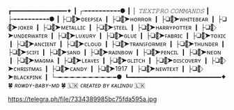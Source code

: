 

┏━━━━━━━━━━━━━━━✦
┃ ┌╼╼╼╼╼╼╼╼╼╼●
┃ │ *𝚃𝙴𝚇𝚃𝙿𝚁𝙾 𝙲𝙾𝙼𝙼𝙰𝙽𝙳𝚂*
┃ ├╼╼╼╼╼╼╼╼╼╼●
┃ ├❑🌿⃟➤ᴅᴇᴇᴘꜱᴇᴀ
┃ ├❑🌿⃟➤ʜᴏʀʀᴏʀ
┃ ├❑🌿⃟➤ᴡʜɪᴛᴇʙᴇᴀʀ
┃ ├❑🌿⃟➤ᴊᴏᴋᴇʀ
┃ ├❑🌿⃟➤ᴍᴇᴛᴀʟʟɪᴄ
┃ ├❑🌿⃟➤ꜱᴛᴇᴇʟ
┃ ├❑🌿⃟➤ʜᴀʀʀʏᴘᴏᴛᴛᴇʀ
┃ ├❑🌿⃟➤ᴜɴᴅᴇʀᴡᴀᴛᴇʀ
┃ ├❑🌿⃟➤ʟᴜxᴜʀʏ
┃ ├❑🌿⃟➤ɢʟᴜᴇ
┃ ├❑🌿⃟➤ꜰᴀʙʀɪᴄ
┃ ├❑🌿⃟➤ᴛᴏxɪᴄ
┃ ├❑🌿⃟➤ᴀɴᴄɪᴇɴᴛ
┃ ├❑🌿⃟➤ᴄʟᴏᴜᴅ
┃ ├❑🌿⃟➤ᴛʀᴀɴꜱꜰᴏʀᴍᴇʀ
┃ ├❑🌿⃟➤ᴛʜᴜɴᴅᴇʀ
┃ ├❑🌿⃟➤ꜱᴄɪꜰɪ
┃ ├❑🌿⃟➤ꜱᴀɴᴅ
┃ ├❑🌿⃟➤ʀᴀɪɴʙᴏᴡ
┃ ├❑🌿⃟➤ᴘᴇɴᴄɪʟ
┃ ├❑🌿⃟➤ɴᴇᴏɴ
┃ ├❑🌿⃟➤ᴍᴀɢᴍᴀ
┃ ├❑🌿⃟➤ʟᴇᴀᴠᴇꜱ
┃ ├❑🌿⃟➤ɢʟɪᴛᴄʜ
┃ ├❑🌿⃟➤ᴅɪꜱᴄᴏᴠᴇʀʏ
┃ ├❑🌿⃟➤ᴄʜʀɪꜱᴛᴍᴀꜱ
┃ ├❑🌿⃟➤ᴄᴀɴᴅʏ
┃ ├❑🌿⃟➤1917
┃ ├❑🌿⃟➤ɴᴇᴡᴛᴇxᴛ
┃ ├❑🌿⃟➤ʙʟᴀᴄᴋᴘɪɴᴋ
┃ └╼╼╼╼╼╼╼╼╼╼●
┗━━━━━━━━━━━━━━━✦
🍀 *_ʀᴏᴡᴅʏ-ʙᴀʙʏ-ᴍᴅ_* 🍀
🇱🇰 *_ᴄʀᴇᴀᴛᴇᴅ ʙʏ ᴋᴀʟɪɴᴅᴜ_* 🇱🇰






https://telegra.ph/file/7334389985bc75fda595a.jpg
